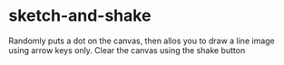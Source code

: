 # sketch-and-shake

Randomly puts a dot on the canvas, then allos you to draw a line image using
arrow keys only. Clear the canvas using the shake button
